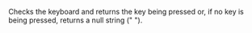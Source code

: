 Checks the keyboard and returns the key being pressed or, if no key is being pressed, returns a null string (" ").